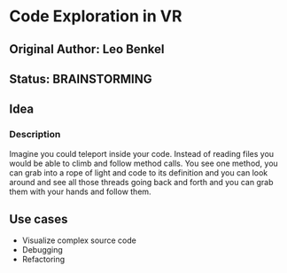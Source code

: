 # Code Exploration in VR

## Original Author: Leo Benkel

## Status: BRAINSTORMING

## Idea

### Description

Imagine you could teleport inside your code. 
Instead of reading files you would be able to climb and follow method calls.
You see one method, you can grab into a rope of light and code to its definition and you can look around and see all those threads going back and forth and you can grab them with your hands and follow them. 

## Use cases

* Visualize complex source code
* Debugging
* Refactoring
